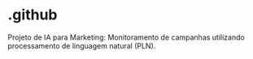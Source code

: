 # .github
Projeto de IA para Marketing: Monitoramento de campanhas utilizando processamento de linguagem natural (PLN).
